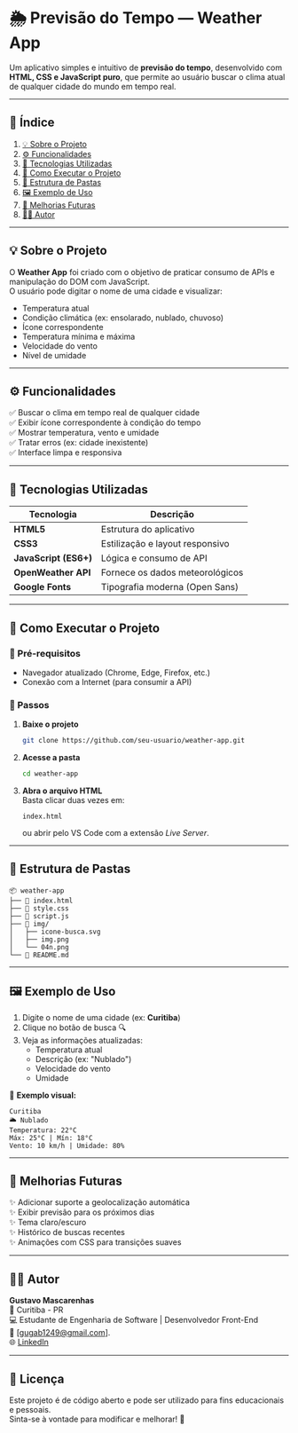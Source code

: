 # 🌦️ Previsão do Tempo — Weather App

Um aplicativo simples e intuitivo de **previsão do tempo**, desenvolvido com **HTML, CSS e JavaScript puro**, que permite ao usuário buscar o clima atual de qualquer cidade do mundo em tempo real.

---

## 📖 Índice

1. [💡 Sobre o Projeto](#-sobre-o-projeto)  
2. [⚙️ Funcionalidades](#-funcionalidades)  
3. [🧠 Tecnologias Utilizadas](#-tecnologias-utilizadas)  
4. [🚀 Como Executar o Projeto](#-como-executar-o-projeto)  
5. [📁 Estrutura de Pastas](#-estrutura-de-pastas)  
6. [🖼️ Exemplo de Uso](#-exemplo-de-uso)  
7. [🔮 Melhorias Futuras](#-melhorias-futuras)  
8. [👨‍💻 Autor](#-autor-)

---

## 💡 Sobre o Projeto

O **Weather App** foi criado com o objetivo de praticar consumo de APIs e manipulação do DOM com JavaScript.  
O usuário pode digitar o nome de uma cidade e visualizar:
- Temperatura atual  
- Condição climática (ex: ensolarado, nublado, chuvoso)  
- Ícone correspondente  
- Temperatura mínima e máxima  
- Velocidade do vento  
- Nível de umidade  

---

## ⚙️ Funcionalidades

✅ Buscar o clima em tempo real de qualquer cidade  
✅ Exibir ícone correspondente à condição do tempo  
✅ Mostrar temperatura, vento e umidade  
✅ Tratar erros (ex: cidade inexistente)  
✅ Interface limpa e responsiva  

---

## 🧠 Tecnologias Utilizadas

| Tecnologia | Descrição |
|-------------|------------|
| **HTML5** | Estrutura do aplicativo |
| **CSS3** | Estilização e layout responsivo |
| **JavaScript (ES6+)** | Lógica e consumo de API |
| **OpenWeather API** | Fornece os dados meteorológicos |
| **Google Fonts** | Tipografia moderna (Open Sans) |

---

## 🚀 Como Executar o Projeto

### 🔹 Pré-requisitos
- Navegador atualizado (Chrome, Edge, Firefox, etc.)
- Conexão com a Internet (para consumir a API)

### 🔹 Passos
1. **Baixe o projeto**  
   ```bash
   git clone https://github.com/seu-usuario/weather-app.git
   ```

2. **Acesse a pasta**
   ```bash
   cd weather-app
   ```

3. **Abra o arquivo HTML**  
   Basta clicar duas vezes em:
   ```
   index.html
   ```
   ou abrir pelo VS Code com a extensão *Live Server*.

---

## 📁 Estrutura de Pastas

```
📦 weather-app
├── 📄 index.html
├── 📄 style.css
├── 📄 script.js
├── 📂 img/
│   ├── icone-busca.svg
│   ├── img.png
│   └── 04n.png
└── 📜 README.md
```

---

## 🖼️ Exemplo de Uso

1. Digite o nome de uma cidade (ex: **Curitiba**)  
2. Clique no botão de busca 🔍  
3. Veja as informações atualizadas:
   - Temperatura atual
   - Descrição (ex: "Nublado")
   - Velocidade do vento
   - Umidade

🧩 **Exemplo visual:**

```
Curitiba
🌥️ Nublado
Temperatura: 22°C
Máx: 25°C | Mín: 18°C
Vento: 10 km/h | Umidade: 80%
```

---

## 🔮 Melhorias Futuras

✨ Adicionar suporte a geolocalização automática  
✨ Exibir previsão para os próximos dias  
✨ Tema claro/escuro  
✨ Histórico de buscas recentes  
✨ Animações com CSS para transições suaves  

---

## 👨‍💻 Autor

**Gustavo Mascarenhas**  
📍 Curitiba - PR  
💻 Estudante de Engenharia de Software | Desenvolvedor Front-End  
📧 [gugab1249@gmail.com].  
🌐 [LinkedIn](https://www.linkedin.com/in/gustavo-mascarenhas-a3b570297/) 

---

## 📝 Licença

Este projeto é de código aberto e pode ser utilizado para fins educacionais e pessoais.  
Sinta-se à vontade para modificar e melhorar! 🚀

